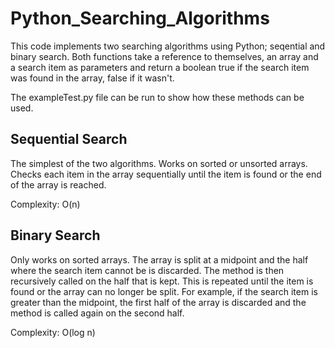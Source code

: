 # Python_Searching_Algorithms
This code implements two searching algorithms using Python; seqential and binary search. Both functions take a reference to themselves, an array and a search item as parameters and return a boolean true if the search item was found in the array, false if it wasn't.

The exampleTest.py file can be run to show how these methods can be used.

## Sequential Search
The simplest of the two algorithms. Works on sorted or unsorted arrays. Checks each item in the array sequentially until the item is found or the end of the array is reached.

Complexity: O(n)

## Binary Search
Only works on sorted arrays. The array is split at a midpoint and the half where the search item cannot be is discarded. The method is then recursively called on the half that is kept. This is repeated until the item is found or the array can no longer be split. For example, if the search item is greater than the midpoint, the first half of the array is discarded and the method is called again on the second half. 

Complexity: O(log n)